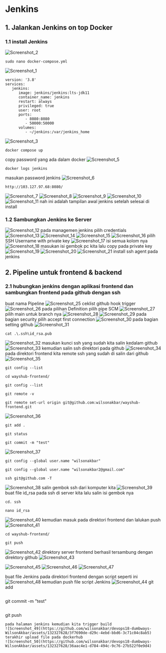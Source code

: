 # Jenkins
## 1. Jalankan Jenkins on top Docker
### 1.1 install Jenkins
![Screenshot_2](https://github.com/wilsonakbar/devops18-dumbways-WilsonAkbar/assets/132327628/d3003eb6-ba71-4742-9015-7268f5d602a2)
```
sudo nano docker-compose.yml
```
![Screenshot_1](https://github.com/wilsonakbar/devops18-dumbways-WilsonAkbar/assets/132327628/c4b038f6-92ba-4fd1-8e99-83701b779c66)
```
version: '3.8'
services:
   jenkins:
      image: jenkins/jenkins:lts-jdk11
      container_name: jenkins
      restart: always
      privileged: true
      user: root
      ports:
         - 8080:8080
         - 50000:50000 
      volumes:
         - ~/jenkins:/var/jenkins_home
```
![Screenshot_3](https://github.com/wilsonakbar/devops18-dumbways-WilsonAkbar/assets/132327628/56b2992c-7c7c-4c43-9120-d68ddb091a12)
 ```
docker compose up
```
copy password yang ada dalam docker
![Screenshot_5](https://github.com/wilsonakbar/devops18-dumbways-WilsonAkbar/assets/132327628/3fbf5d0b-bdec-4a6a-b15f-9b7ffe03b357)
```
docker logs jenkins
```
masukan password jenkins
![Screenshot_6](https://github.com/wilsonakbar/devops18-dumbways-WilsonAkbar/assets/132327628/d4bbe6e8-1c08-4262-a7e1-fa7c88b2d18e)

```
http://103.127.97.68:8080/
```
![Screenshot_7](https://github.com/wilsonakbar/devops18-dumbways-WilsonAkbar/assets/132327628/e60d33da-547b-4181-9330-b12926980f3c)
![Screenshot_8](https://github.com/wilsonakbar/devops18-dumbways-WilsonAkbar/assets/132327628/84ea1bcc-5650-4b26-baf6-b4091ee924f5)
![Screenshot_9](https://github.com/wilsonakbar/devops18-dumbways-WilsonAkbar/assets/132327628/dfef9c8d-5aee-4ed3-b086-61375553992c)
![Screenshot_10](https://github.com/wilsonakbar/devops18-dumbways-WilsonAkbar/assets/132327628/55308a2f-5989-4084-8c41-6fb3b99b3f76)
![Screenshot_11](https://github.com/wilsonakbar/devops18-dumbways-WilsonAkbar/assets/132327628/156b1d64-8237-40c0-a467-22c0fd63ee0b)
nah ini adalah tampilan awal jenkins setelah selesai di install
### 1.2 Sambungkan Jenkins ke Server
![Screenshot_12](https://github.com/wilsonakbar/devops18-dumbways-WilsonAkbar/assets/132327628/d9d82d0d-4df2-4a2d-8f15-d0509db2e122)
pada managemen jenkins pilih credentials
![Screenshot_13](https://github.com/wilsonakbar/devops18-dumbways-WilsonAkbar/assets/132327628/172cdbf7-8eba-4b97-91ea-7b9556aa65dc)
![Screenshot_14](https://github.com/wilsonakbar/devops18-dumbways-WilsonAkbar/assets/132327628/74748bba-e40d-4416-934e-be44852d0c41)
![Screenshot_15](https://github.com/wilsonakbar/devops18-dumbways-WilsonAkbar/assets/132327628/144a4b5f-cdd8-45c0-bd6c-79677cff4ce6)
![Screenshot_16](https://github.com/wilsonakbar/devops18-dumbways-WilsonAkbar/assets/132327628/df42963f-ddf3-458e-9e9c-d69d1be53e68)
pilih SSH Username with private key
![Screenshot_17](https://github.com/wilsonakbar/devops18-dumbways-WilsonAkbar/assets/132327628/d24544da-fd30-488f-867a-a544df062350)
isi semua kolom nya
![Screenshot_18](https://github.com/wilsonakbar/devops18-dumbways-WilsonAkbar/assets/132327628/ebf2b8fb-9790-4194-91f8-b7f61b23a45e)
masukan isi gembok pc kita lalu copy pada private key
![Screenshot_19](https://github.com/wilsonakbar/devops18-dumbways-WilsonAkbar/assets/132327628/b4bdf7af-991b-4b29-b909-5fd14824868a)
![Screenshot_20](https://github.com/wilsonakbar/devops18-dumbways-WilsonAkbar/assets/132327628/e7241d4c-7cf4-4aef-b6c7-9ca8e1d368d1)
![Screenshot_21](https://github.com/wilsonakbar/devops18-dumbways-WilsonAkbar/assets/132327628/6c0e7aaa-d62e-4923-9401-4de96bcd2cf6)
install ssh agent pada jenkins
## 2. Pipeline untuk frontend & backend
### 2.1 hubungkan jenkins dengan aplikasi frontend dan sambungkan frontend pada github dengan ssh
buat nama Pipeline
![Screenshot_25](https://github.com/wilsonakbar/devops18-dumbways-WilsonAkbar/assets/132327628/9a172e56-4885-4435-9f79-b494ca70f90b)
ceklist github hook trigger
![Screenshot_26](https://github.com/wilsonakbar/devops18-dumbways-WilsonAkbar/assets/132327628/82da8e97-5d68-439e-98fd-31757077dcfa)
pada pilihan Definition pilih pipe SCM
![Screenshot_27](https://github.com/wilsonakbar/devops18-dumbways-WilsonAkbar/assets/132327628/981a252d-5348-4629-97dd-0cd265034a82)
pilih main untuk branch nya
![Screenshot_28](https://github.com/wilsonakbar/devops18-dumbways-WilsonAkbar/assets/132327628/f94bdc19-7592-4e8e-910c-45994f2ddbff)
![Screenshot_29](https://github.com/wilsonakbar/devops18-dumbways-WilsonAkbar/assets/132327628/47569f22-02c8-42d1-94fc-507d7f4f638a)
pada bagian security pilih accept first connection
![Screenshot_30](https://github.com/wilsonakbar/devops18-dumbways-WilsonAkbar/assets/132327628/0c0732d3-e157-4e73-a589-6aa14da92451)
pada bagian setting github
![Screenshot_31](https://github.com/wilsonakbar/devops18-dumbways-WilsonAkbar/assets/132327628/eb6e2cb2-8313-48bf-8063-678455eebbdb)
```
cat .\.ssh\id_rsa.pub
```
![Screenshot_32](https://github.com/wilsonakbar/devops18-dumbways-WilsonAkbar/assets/132327628/28ab91e1-3378-46f6-af59-2bdaee228766)
masukan kunci ssh yang sudah kita salin kedalam github
![Screenshot_33](https://github.com/wilsonakbar/devops18-dumbways-WilsonAkbar/assets/132327628/12da49e6-8795-44b8-9a6c-e02571c6d500)
kemudian salin ssh direktori pada github
![Screenshot_34](https://github.com/wilsonakbar/devops18-dumbways-WilsonAkbar/assets/132327628/431e4749-4c7e-4bda-90c4-edef7aca6e4e)
pada direktori frontend kita remote ssh yang sudah di salin dari github
![Screenshot_35](https://github.com/wilsonakbar/devops18-dumbways-WilsonAkbar/assets/132327628/6b8e4e26-17cf-447f-8aca-db00f5c1eadb)
```
git config --list
```
```
cd wayshub-frontend/
```
```
git config --list
```
```
git remote -v
```
```
git remote set-url origin git@github.com:wilsonakbar/wayshub-frontend.git
```
![Screenshot_36](https://github.com/wilsonakbar/devops18-dumbways-WilsonAkbar/assets/132327628/da8d189a-87e7-4ee3-bce8-7b6a6657ffa0)
```
git add .
```
```
git status
```
```
git commit -m "test"
```
![Screenshot_37](https://github.com/wilsonakbar/devops18-dumbways-WilsonAkbar/assets/132327628/ffa4200c-fe83-4326-a904-c83cbf5c55ab)
```
git config --global user.name "wilsonakbar"
```
```
git config --global user.name "wilsonakbar2@gmail.com"
```
```
ssh git@github.com -T
```
![Screenshot_38](https://github.com/wilsonakbar/devops18-dumbways-WilsonAkbar/assets/132327628/a1ecc307-2c62-4100-ae70-c9102b40eb9e)
salin gembok ssh dari komputer kita
![Screenshot_39](https://github.com/wilsonakbar/devops18-dumbways-WilsonAkbar/assets/132327628/3ecd5e26-2f05-4794-a256-9cf6a8d9c884)
buat file id_rsa pada ssh di server kita lalu salin isi gembok nya
```
cd. ssh
```
```
nano id_rsa
```
![Screenshot_40](https://github.com/wilsonakbar/devops18-dumbways-WilsonAkbar/assets/132327628/412bd3c1-9ef7-4657-ac88-15d7070c163b)
kemudian masuk pada direktori frontend dan lalukan push
![Screenshot_41](https://github.com/wilsonakbar/devops18-dumbways-WilsonAkbar/assets/132327628/ccf3487b-89a1-4485-8f58-59b3c97151c6)
```
cd wayshub-frontend/
```
```
git push
```
![Screenshot_42](https://github.com/wilsonakbar/devops18-dumbways-WilsonAkbar/assets/132327628/de006f74-7a32-4810-b078-e0d671787ca0)
direktory server frontend berhasil tersambung dengan direktory github
![Screenshot_43](https://github.com/wilsonakbar/devops18-dumbways-WilsonAkbar/assets/132327628/e7d40289-62b2-4cef-9ad9-2a6e3d041e60)


![Screenshot_45](https://github.com/wilsonakbar/devops18-dumbways-WilsonAkbar/assets/132327628/f1986136-0dfe-41ae-81d3-4a0bdd37bd6c)
![Screenshot_46](https://github.com/wilsonakbar/devops18-dumbways-WilsonAkbar/assets/132327628/4e3c54af-9151-4847-b688-5876041705af)
![Screenshot_47](https://github.com/wilsonakbar/devops18-dumbways-WilsonAkbar/assets/132327628/8a02411b-035a-4b74-808e-250dec1a7d6a)


buat file Jenkins pada direktori frontend dengan script seperti ini
![Screenshot_48](https://github.com/wilsonakbar/devops18-dumbways-WilsonAkbar/assets/132327628/5297fbc7-94b0-48d8-b0d8-d82fc48a461e)
kemudian push file script Jenkins
![Screenshot_44](https://github.com/wilsonakbar/devops18-dumbways-WilsonAkbar/assets/132327628/d4d71970-d58e-4e1e-9b00-41a129ccd3b8)
git add
```
```
git commit -m "test"
```
```
git push
```
pada halaman jenkins kemudian kita trigger build
![Screenshot_49](https://github.com/wilsonakbar/devops18-dumbways-WilsonAkbar/assets/132327628/3f7690de-d29c-4ebd-bbd6-3c71c04c8ab5)
terakhir upload file pada dockerhub
![Screenshot_50](https://github.com/wilsonakbar/devops18-dumbways-WilsonAkbar/assets/132327628/36aac4e1-d784-494c-9c76-27b522f0e9d4)












